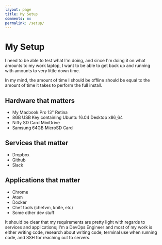 ```yaml
---
layout: page
title: My Setup
comments: no
permalink: /setup/
---
```



# My Setup

I need to be able to test what I'm doing, and since I'm doing it on what
amounts to my work laptop, I want to be able to get back up and running with
amounts to very little down time.

In my mind, the amount of time I should be offline should be equal to the
amount of time it takes to perform the full install.

## Hardware that matters

* My Macbook Pro 13" Retina
* 8GB USB Key containing Ubuntu 16.04 Desktop x86_64
* Nifty SD Card MiniDrive
* Samsung 64GB MicroSD Card

## Services that matter

* Dropbox
* Github
* Slack

## Applications that matter

* Chrome
* Atom
* Docker
* Chef tools (chefvm, knife, etc)
* Some other dev stuff

It should be clear that my requirements are pretty light with regards to
services and applications; I'm a DevOps Engineer and most of my work is either
writing code, research about writing code, terminal use when running code, and
SSH for reaching out to servers.
